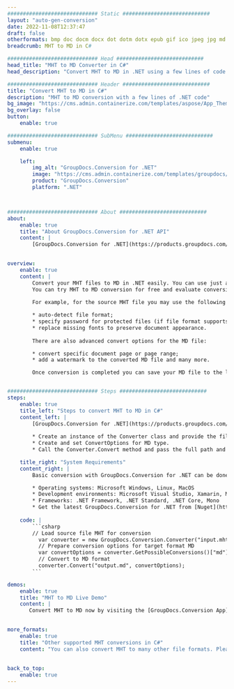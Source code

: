 ```yaml
---
############################# Static ############################
layout: "auto-gen-conversion"
date: 2022-11-08T12:37:47
draft: false
otherformats: bmp doc docm docx dot dotm dotx epub gif ico jpeg jpg md odt ott pdf png psd rtf tex tif tiff txt xps
breadcrumb: MHT to MD in C#

############################# Head ############################
head_title: "MHT to MD Converter in C#"
head_description: "Convert MHT to MD in .NET using a few lines of code. Use the GroupDocs Document Conversion API to convert over 160 file formats."

############################# Header ############################
title: "Convert MHT to MD in C#"
description: "MHT to MD conversion with a few lines of .NET code"
bg_image: "https://cms.admin.containerize.com/templates/aspose/App_Themes/V3/images/bg/header1.png"
bg_overlay: false
button:
    enable: true

############################# SubMenu ############################
submenu:
    enable: true

    left:
        img_alt: "GroupDocs.Conversion for .NET"
        image: "https://cms.admin.containerize.com/templates/groupdocs/images/product-logos/90x90-noborder/groupdocs-conversion-net.png"
        product: "GroupDocs.Conversion"
        platform: ".NET"



############################# About ############################
about:
    enable: true
    title: "About GroupDocs.Conversion for .NET API"
    content: |
        [GroupDocs.Conversion for .NET](https://products.groupdocs.com/conversion/net/) can be used to convert Microsoft Word, Excel, PowerPoint, PDF, Visio and other formats. GroupDocs.Conversion is a standalone API that is suitable for back-end and internal systems where high performance is required. It does not depend on any software such as Microsoft or Open Office.
    

overview:
    enable: true
    content: |
        Convert your MHT files to MD in .NET easily. You can use just a couple of C# code lines in any platform of your choice like - Windows, Linux, macOS.
        You can try MHT to MD conversion for free and evaluate conversion results quality.  Along with simple file conversion scenarios you can try more advanced options for loading source MHT file and for saving output MD result. 
        
        For example, for the source MHT file you may use the following load options:

        * auto-detect file format;
        * specify password for protected files (if file format supports it);
        * replace missing fonts to preserve document appearance.
        
        There are also advanced convert options for the MD file:

        * convert specific document page or page range;
        * add a watermark to the converted MD file and many more.

        Once conversion is completed you can save your MD file to the local file path or any third-party storage like FTP, Amazon S3, Google Drive, Dropbox etc. Please note - to convert MHT to MD there is no need for any additional software installed - like MS Office, Open Office, Adobe Acrobat Reader etc.


############################# Steps ############################
steps:
    enable: true
    title_left: "Steps to convert MHT to MD in C#"
    content_left: |
        [GroupDocs.Conversion for .NET](https://products.groupdocs.com/conversion/net/) makes it easy for developers to convert a MHT file to MD with a few lines of code.
        
        * Create an instance of the Converter class and provide the file MHT with the full path
        * Create and set ConvertOptions for MD type.
        * Call the Converter.Convert method and pass the full path and format (MD) as a parameter

    title_right: "System Requirements"
    content_right: |
        Basic conversion with GroupDocs.Conversion for .NET can be done in just a few simple steps. Our APIs are supported on all major platforms and operating systems. Before executing the code below, make sure you have the following prerequisites installed on your system.

        * Operating systems: Microsoft Windows, Linux, MacOS
        * Development environments: Microsoft Visual Studio, Xamarin, MonoDevelop
        * Frameworks: .NET Framework, .NET Standard, .NET Core, Mono
        * Get the latest GroupDocs.Conversion for .NET from [Nuget](https://www.nuget.org/packages/groupdocs.conversion)
         
    code: |
        ```csharp    
        // Load source file MHT for conversion
          var converter = new GroupDocs.Conversion.Converter("input.mht");
          // Prepare conversion options for target format MD
          var convertOptions = converter.GetPossibleConversions()["md"].ConvertOptions;
          // Convert to MD format
          converter.Convert("output.md", convertOptions);
        ```

demos:
    enable: true
    title: "MHT to MD Live Demo"
    content: |
       Convert MHT to MD now by visiting the [GroupDocs.Conversion App](https://products.groupdocs.app/conversion/family) website. Online demo has the following advantages
          

more_formats:
    enable: true
    title: "Other supported MHT conversions in C#"
    content: "You can also convert MHT to many other file formats. Please see the list below."
       
       
back_to_top:
    enable: true
---
```

